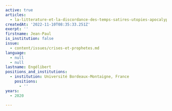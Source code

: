 ```yaml
---
active: true
articles:
  - la-litterature-et-la-discordance-des-temps-satires-utopies-apocalypses
createdAt: '2022-11-10T08:35:33.251Z'
exerpt: ''
firstname: Jean-Paul
is_institution: false
issue:
  - content/issues/crises-et-prophetes.md
language:
  - null
  - null
lastname: Engélibert
positions_and_institutions:
  - institution: Université Bordeaux-Montaigne, France
    positions:
      - ''
years:
  - 2020

---
```

